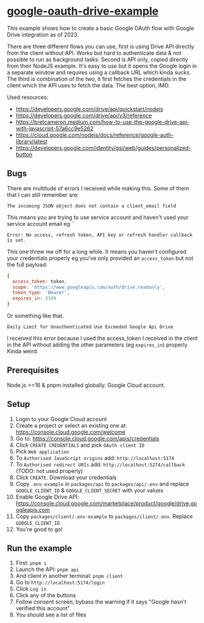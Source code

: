 # [google-oauth-drive-example](https://github.com/TeemuKoivisto/google-oauth-drive-example)

This example shows how to create a basic Google OAuth flow with Google Drive integration as of 2023.

There are three different flows you can use, first is using Drive API directly from the client without API. Works but hard to authenticate data & not possible to run as background tasks. Second is API only, copied directly from their NodeJS example. It's easy to use but it opens the Google login in a separate window and requires using a callback URL which kinda sucks. The third is combination of the two, it first fetches the credentials in the client which the API uses to fetch the data. The best option, IMO.

Used resources:

- https://developers.google.com/drive/api/quickstart/nodejs
- https://developers.google.com/drive/api/v3/reference
- https://bretcameron.medium.com/how-to-use-the-google-drive-api-with-javascript-57a6cc9e5262
- https://cloud.google.com/nodejs/docs/reference/google-auth-library/latest
- https://developers.google.com/identity/gsi/web/guides/personalized-button

## Bugs

There are multitude of errors I received while making this. Some of them that I can still remember are:

`The incoming JSON object does not contain a client_email field`

This means you are trying to use service account and haven't used your service account email eg ``

`Error: No access, refresh token, API key or refresh handler callback is set.`

This one threw me off for a long while. It means you haven't configured your credentials properly eg you've only provided an `access_token` but not the full payload:

```js
{
  access_token: token,
  scope: 'https://www.googleapis.com/auth/drive.readonly',
  token_type: 'Bearer',
  expires_in: 3349
}
```

Or something like that.

`Daily Limit for Unauthenticated Use Exceeded Google Api Drive`

I received this error because I used the access_token I received in the client in the API without adding the other parameters (eg `expires_in`) properly. Kinda weird.

## Prerequisites

Node.js >=16 & pnpm installed globally. Google Cloud account.

## Setup

1. Login to your Google Cloud account
2. Create a project or select an existing one at: https://console.cloud.google.com/welcome
3. Go to: https://console.cloud.google.com/apis/credentials
4. Click `CREATE CREDENTIALS` and pick `OAuth client ID`
5. Pick `Web application`
6. To `Authorised JavaScript origins` add: `http://localhost:5174`
7. To `Authorised redirect URIs` add: `http://localhost:5274/callback` (TODO: not used properly)
8. Click `CREATE`. Download your credentials
9. Copy `.env-example` in `packages/api` to `packages/api/.env` and replace `GOOGLE_CLIENT_ID` & `GOOGLE_CLIENT_SECRET` with your values
10. Enable Google Drive API: https://console.cloud.google.com/marketplace/product/google/drive.googleapis.com
11. Copy `packages/client/.env-example` to `packages/client/.env`. Replace `GOOGLE_CLIENT_ID`
12. You're good to go!

## Run the example

1. First: `pnpm i`
2. Launch the API: `pnpm api`
3. And client in another terminal: `pnpm client`
4. Go to `http://localhost:5174/login`
5. Click `Log in`
6. Click any of the buttons
7. Follow consent screen, bybass the warning if it says "Google hasn't verified this account"
8. You should see a list of files
